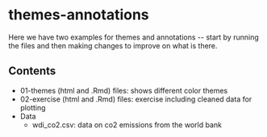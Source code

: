# themes-annotations

Here we have two examples for themes and annotations -- start by running the files and then making changes to improve on what is there. 

## Contents

* 01-themes (html and .Rmd) files: shows different color themes 
* 02-exercise (html and .Rmd) files: exercise including cleaned data for plotting
* Data
  * wdi_co2.csv: data on co2 emissions from the world bank

